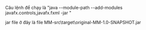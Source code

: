 Câu lệnh để chạy là "java --module-path <module-path> --add-modules javafx.controls,javafx.fxml -jar <jarfile-path>"

jar file ở đây là file MM-src\target\original-MM-1.0-SNAPSHOT.jar
